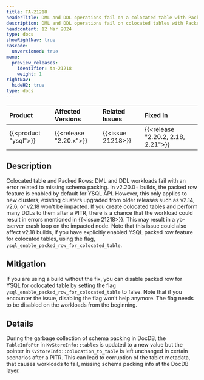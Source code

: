 ```yaml
---
title: TA-21218
headerTitle: DML and DDL operations fail on a colocated table with Packed Rows
description: DML and DDL operations fail on colocated tables with Packed Rows.
headcontent: 12 Mar 2024
type: docs
showRightNav: true
cascade:
  unversioned: true
menu:
  preview_releases:
    identifier: ta-21218
    weight: 1
rightNav:
  hideH2: true
type: docs
---
```


|          Product           |  Affected Versions  |  Related Issues   | Fixed In |
| :------------------------- | :------------------ | :---------------- | :------- |
| {{<product "ysql">}}       | {{<release "2.20.x">}} | {{<issue 21218>}} | {{<release "2.20.2, 2.18, 2.21">}}  |

## Description

Colocated table and Packed Rows: DML and DDL workloads fail with an error related to missing schema packing. In v2.20.0+ builds, the packed row feature is enabled by default for YSQL API. However, this only applies to new clusters; existing clusters upgraded from older releases such as v2.14, v2.6, or v2.18 won't be impacted. If you create colocated tables and perform many DDLs to them after a PITR, there is a chance that the workload could result in errors mentioned in {{<issue 21218>}}. This may result in a yb-tserver crash loop on the impacted node.
Note that this issue could also affect v2.18 builds, if you have explicitly enabled YSQL packed row feature for colocated tables, using the flag, `ysql_enable_packed_row_for_colocated_table`.

## Mitigation

If you are using a build without the fix, you can disable packed row for YSQL for colocated table by setting the flag `ysql_enable_packed_row_for_colocated_table` to false. Note that if you encounter the issue, disabling the flag won't help anymore. The flag needs to be disabled on the workloads from the beginning.

## Details

During the garbage collection of schema packing in DocDB, the `TableInfoPtr` in `KvStoreInfo::tables` is updated to a new value but the pointer in `KvStoreInfo::colocation_to_table` is left unchanged in certain scenarios after a PITR. This can lead to corruption of the tablet metadata, that causes workloads to fail, missing schema packing info at the DocDB layer.

